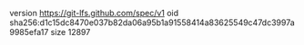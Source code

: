 version https://git-lfs.github.com/spec/v1
oid sha256:d1c15dc8470e037b82da06a95b1a91558414a83625549c47dc3997a9985efa17
size 12897
